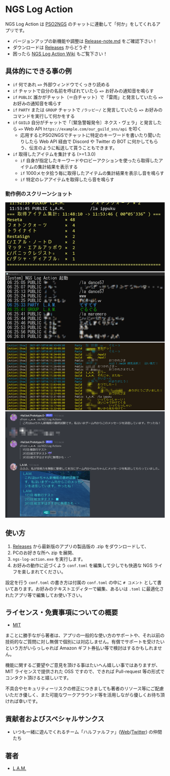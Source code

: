 # NGS Log Action

NGS Log Action は [PSO2NGS][] のチャットに連動して「何か」をしてくれるアプリです。

- バージョンアップの新機能や調整は [Release-note.md](Release-note.md) をご確認下さい！
- ダウンロードは [Releases](https://github.com/LMA-SHIP01-PSO2NGS/ngs-log-action/releases/) からどうぞ！
- 困ったら [NGS Log Action Wiki](https://github.com/LAM-SHIP01-JP-PSO2NGS/ngs-log-action/wiki) もご覧下さい！

## 具体的にできる事の例

+ `if` 何であれ `=>` 外部ウィンドウでくっきり読める
+ `if` チャットで自分の名前を呼ばれていたら `=>` お好みの通知音を鳴らす
+ `if` `PUBLIC` 誰かがチャット（＝白チャット）で「雷雨」と発言していたら `=>` お好みの通知音を鳴らす
+ `if` `PARTY` または `GROUP` チャットで `/ラッピー/` と発言していたら `=>` お好みのコマンドを実行して何かをする
+ `if` `GUILD` 自分がチャットで「〘緊急警報発令〙ネクス・ヴェラ」と発言したら `=>` Web API `https://example.com/our_guild_sns/api` を叩く
  + 応用するとPSO2NGSでチャットに特定のキーワードを書いたり聞いたりしたら Web API 経由で Discord や Twitter の BOT に何かしてもらう、伝言のように転送して貰うこともできます。
+ `if` 取得したアイテムを集計する (>=1.3.0)
  + `if` 自身が指定したキーワードやロビーアクションを使ったら取得したアイテムの集計結果を表示する
  + `if` 1000メセタ拾う毎に取得したアイテムの集計結果を表示し音を鳴らす
  + `if` 特定のレアアイテムを取得したら音を鳴らす

### 動作例のスクリーンショット

![動作中のログ表示の様子(ver.1.3.0)](README.assets/ss4.jpg "動作中のログ表示の様子(ver.1.3.0)")
![動作中のログ表示の様子(ver.1.2.0)](README.assets/ss3.png "動作中のログ表示の様子(ver.1.2.0)")
![動作中のログ表示の様子(ver.1.0.0)](README.assets/ss1.png "動作中のログ表示の様子(ver.1.0.0)")
![PSO2NGSのチャットからDiscordへbot経由で伝言して貰った動作試験の様子](README.assets/ss2.png "PSO2NGSのチャットからDiscordへbot経由で伝言して貰った動作試験の様子")

## 使い方

1. [Releases](https://github.com/LMA-SHIP01-PSO2NGS/ngs-log-action/releases/) から最新版のアプリの製品版の .zip をダウンロードして、
2. PCのお好きな所へ zip を展開、
3. `ngs-log-action.exe` を実行します。
4. お好みの動作に近づくよう `conf.toml` を編集して少しでも快適な NGS ライフを楽しまれてください。

設定を行う `conf.toml` の書き方は付属の `conf.toml` の中に `# コメント` として書いてあります。お好みのテキストエディターで編集、あるいは `.toml` に最適化されたアプリ等で編集してお使い下さい。

## ライセンス・免責事項についての概要

- [MIT](LICENSE)

まことに勝手ながら著者は、アプリの一般的な使い方のサポートや、それ以前の技術的なご質問に対し無償で個別には対応しません。有償でサポートを受けたいという方がいらっしゃれば Amazon ギフト券払い等で検討はするかもしれません。

機能に関するご要望やご意見を頂ける事はたいへん嬉しい事ではありますが、 MIT ライセンスで提供された OSS ですので、できれば Pull-request 等の形式でコンタクト頂けると嬉しいです。

不具合やセキュリティーリスクの修正につきましても著者のリソース等にご配慮いただき優しく、また可能なワークアラウンド等を活用しながら優しくお待ち頂ければ幸いです。

## 貢献者およびスペシャルサンクス

- いつも一緒に遊んでくれるチーム「ハルファルファ」([Web](https://seesaawiki.jp/halphalfa/)/[Twitter](https://twitter.com/halphalfa_ngs)) の仲間たち

## 著者

- [L,A.M.](https://twitter.com/LAM35105379)

[PSO2NGS]:https://pso2.jp/
